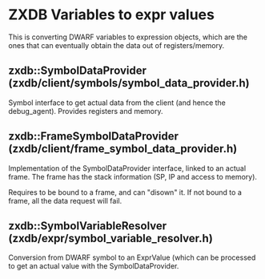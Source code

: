 # ZXDB Variables to expr values

This is converting DWARF variables to expression objects, which are the ones
that can eventually obtain the data out of registers/memory.

## zxdb::SymbolDataProvider (zxdb/client/symbols/symbol_data_provider.h)

Symbol interface to get actual data from the client (and hence the debug_agent).
Provides registers and memory.

## zxdb::FrameSymbolDataProvider (zxdb/client/frame_symbol_data_provider.h)

Implementation of the SymbolDataProvider interface, linked to an actual frame.
The frame has the stack information (SP, IP and access to memory).

Requires to be bound to a frame, and can "disown" it. If not bound to a frame,
all the data request will fail.

## zxdb::SymbolVariableResolver (zxdb/expr/symbol_variable_resolver.h)

Conversion from DWARF symbol to an ExprValue (which can be processed to get an
actual value with the SymbolDataProvider.



